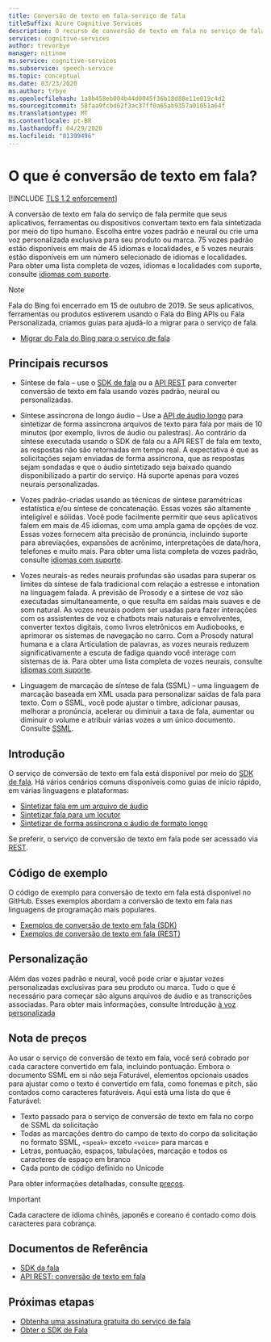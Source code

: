 ```yaml
---
title: Conversão de texto em fala-serviço de fala
titleSuffix: Azure Cognitive Services
description: O recurso de conversão de texto em fala no serviço de fala permite que seus aplicativos, ferramentas ou dispositivos convertam texto em fala sintetizada semelhante à humana. Escolha vozes predefinidas ou crie sua própria voz personalizada.
services: cognitive-services
author: trevorbye
manager: nitinme
ms.service: cognitive-services
ms.subservice: speech-service
ms.topic: conceptual
ms.date: 03/23/2020
ms.author: trbye
ms.openlocfilehash: 1a8b458eb004b44d0045f36b18d88e11e019c4d2
ms.sourcegitcommit: 58faa9fcbd62f3ac37ff0a65ab9357a01051a64f
ms.translationtype: MT
ms.contentlocale: pt-BR
ms.lasthandoff: 04/29/2020
ms.locfileid: "81399496"
---
```

# <a name="what-is-text-to-speech"></a>O que é conversão de texto em fala?

[!INCLUDE [TLS 1.2 enforcement](../../../includes/cognitive-services-tls-announcement.md)]

A conversão de texto em fala do serviço de fala permite que seus aplicativos, ferramentas ou dispositivos convertam texto em fala sintetizada por meio do tipo humano. Escolha entre vozes padrão e neural ou crie uma voz personalizada exclusiva para seu produto ou marca. 75 vozes padrão estão disponíveis em mais de 45 idiomas e localidades, e 5 vozes neurais estão disponíveis em um número selecionado de idiomas e localidades. Para obter uma lista completa de vozes, idiomas e localidades com suporte, consulte [idiomas com suporte](language-support.md#text-to-speech).

> [!NOTE]
> Fala do Bing foi encerrado em 15 de outubro de 2019. Se seus aplicativos, ferramentas ou produtos estiverem usando o Fala do Bing APIs ou Fala Personalizada, criamos guias para ajudá-lo a migrar para o serviço de fala.
> - [Migrar do Fala do Bing para o serviço de fala](how-to-migrate-from-bing-speech.md)

## <a name="core-features"></a>Principais recursos

* Síntese de fala – use o [SDK de fala](quickstarts/text-to-speech-audio-file.md) ou a [API REST](rest-text-to-speech.md) para converter conversão de texto em fala usando vozes padrão, neural ou personalizadas.

* Síntese assíncrona de longo áudio – Use a [API de áudio longo](long-audio-api.md) para sintetizar de forma assíncrona arquivos de texto para fala por mais de 10 minutos (por exemplo, livros de áudio ou palestras). Ao contrário da síntese executada usando o SDK de fala ou a API REST de fala em texto, as respostas não são retornadas em tempo real. A expectativa é que as solicitações sejam enviadas de forma assíncrona, que as respostas sejam sondadas e que o áudio sintetizado seja baixado quando disponibilizado a partir do serviço. Há suporte apenas para vozes neurais personalizadas.

* Vozes padrão-criadas usando as técnicas de síntese paramétricas estatística e/ou síntese de concatenação. Essas vozes são altamente inteligível e sólidas. Você pode facilmente permitir que seus aplicativos falem em mais de 45 idiomas, com uma ampla gama de opções de voz. Essas vozes fornecem alta precisão de pronúncia, incluindo suporte para abreviações, expansões de acrônimo, interpretações de data/hora, telefones e muito mais. Para obter uma lista completa de vozes padrão, consulte [idiomas com suporte](language-support.md#text-to-speech).

* Vozes neurais-as redes neurais profundas são usadas para superar os limites da síntese de fala tradicional com relação a estresse e intonation na linguagem falada. A previsão de Prosody e a síntese de voz são executadas simultaneamente, o que resulta em saídas mais suaves e de som natural. As vozes neurais podem ser usadas para fazer interações com os assistentes de voz e chatbots mais naturais e envolventes, converter textos digitais, como livros eletrônicos em Audiobooks, e aprimorar os sistemas de navegação no carro. Com a Prosody natural humana e a clara Articulation de palavras, as vozes neurais reduzem significativamente a escuta de fadiga quando você interage com sistemas de ia. Para obter uma lista completa de vozes neurais, consulte [idiomas com suporte](language-support.md#text-to-speech).

* Linguagem de marcação de síntese de fala (SSML) – uma linguagem de marcação baseada em XML usada para personalizar saídas de fala para texto. Com o SSML, você pode ajustar o timbre, adicionar pausas, melhorar a pronúncia, acelerar ou diminuir a taxa de fala, aumentar ou diminuir o volume e atribuir várias vozes a um único documento. Consulte [SSML](speech-synthesis-markup.md).

## <a name="get-started"></a>Introdução

O serviço de conversão de texto em fala está disponível por meio do [SDK de fala](speech-sdk.md). Há vários cenários comuns disponíveis como guias de início rápido, em várias linguagens e plataformas:

* [Sintetizar fala em um arquivo de áudio](quickstarts/text-to-speech-audio-file.md)
* [Sintetizar fala para um locutor](quickstarts/text-to-speech.md)
* [Sintetizar de forma assíncrona o áudio de formato longo](quickstarts/text-to-speech/async-synthesis-long-form-audio.md)

Se preferir, o serviço de conversão de texto em fala pode ser acessado via [REST](rest-text-to-speech.md).

## <a name="sample-code"></a>Código de exemplo

O código de exemplo para conversão de texto em fala está disponível no GitHub. Esses exemplos abordam a conversão de texto em fala nas linguagens de programação mais populares.

- [Exemplos de conversão de texto em fala (SDK)](https://github.com/Azure-Samples/cognitive-services-speech-sdk)
- [Exemplos de conversão de texto em fala (REST)](https://github.com/Azure-Samples/Cognitive-Speech-TTS)

## <a name="customization"></a>Personalização

Além das vozes padrão e neural, você pode criar e ajustar vozes personalizadas exclusivas para seu produto ou marca. Tudo o que é necessário para começar são alguns arquivos de áudio e as transcrições associadas. Para obter mais informações, consulte Introdução [à voz personalizada](how-to-custom-voice.md)

## <a name="pricing-note"></a>Nota de preços

Ao usar o serviço de conversão de texto em fala, você será cobrado por cada caractere convertido em fala, incluindo pontuação. Embora o documento SSML em si não seja Faturável, elementos opcionais usados para ajustar como o texto é convertido em fala, como fonemas e pitch, são contados como caracteres faturáveis. Aqui está uma lista do que é Faturável:

- Texto passado para o serviço de conversão de texto em fala no corpo de SSML da solicitação
- Todas as marcações dentro do campo de texto do corpo da solicitação no formato SSML, `<speak>` exceto `<voice>` para marcas e
- Letras, pontuação, espaços, tabulações, marcação e todos os caracteres de espaço em branco
- Cada ponto de código definido no Unicode

Para obter informações detalhadas, consulte [preços](https://azure.microsoft.com/pricing/details/cognitive-services/speech-services/).

> [!IMPORTANT]
> Cada caractere de idioma chinês, japonês e coreano é contado como dois caracteres para cobrança.

## <a name="reference-docs"></a>Documentos de Referência

- [SDK da fala](speech-sdk.md)
- [API REST: conversão de texto em fala](rest-text-to-speech.md)

## <a name="next-steps"></a>Próximas etapas

- [Obtenha uma assinatura gratuita do serviço de fala](get-started.md)
- [Obter o SDK de Fala](speech-sdk.md)
